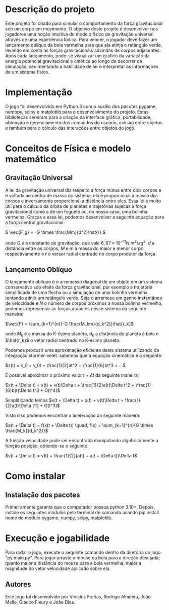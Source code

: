 # Descrição do projeto

Este projeto foi criado para simular o comportamento da força gravitacional sob um corpo em movimento. O objetivo deste projeto é desenvolver nos jogadores uma noção intuitiva do modelo físico de gravitação universal através de uma experiência lúdica. Para vencer, o jogador deve fazer um lançamento oblíquo da bola vermelha para que ela atinja o retângulo verde, levando em conta as forças gravitacionais advindas de corpos adjacentes. Após cada lançamento, pode-se visualizar um gráfico da variação da energia potencial gravitacional e cinética ao longo do decorrer da simulação, sedimentando a habilidade de ler e interpretar as informações de um sistema físico.

# Implementação

O jogo foi desenvolvido em Python 3 com o auxílio dos pacotes pygame, numppy, scipy e matplotlib para o desenvolvimento do projeto. Estas bibliotecas serviram para a criação da interface gráfica, portabilidade, obtenção e gerenciamento dos comandos do usuário, colisão entre objetos e também para o cálculo das interações entre objetos do jogo.

# Conceitos de Física e modelo matemático

## Gravitação Universal

A lei da gravitação universal diz respeito a força mútua entre dois corpos e é voltada ao centro de massa do sistema; ela é proporcional a massa dos corpos e inversamente proporcional a distância entre eles. Essa lei é muito útil para o cálculo da órbita de planetas e trajetórias sujeitas à força gravitacional como a de um foguete ou, no nosso caso, uma bolinha vermelha. Graças a essa lei, podemos desenvolver a seguinte equação para a força central gravitacional: 

$ \vec{F_g} = -G \times \frac{Mm}{d^2}\hat{r} $ 

onde $G$ é a constante de gravitação, que vale $6,67\times10^{-11} N.m^2/kg^2$, $d$ a distância entre os corpos, $M$ e $m$ a massa do maior e menor corpo respectivamente e $\hat{r}$ o versor radial centrado no corpo produtor da força.

## Lançamento Oblíquo

O lançamento oblíquo é o arremesso diagonal de um objeto em um sistema conservativo sob efeito da força gravitacional, por exemplo a trajetória simplificada de uma flecha ou a simulação de uma bolinha vermelha tentando atinjir um retângulo verde. Seja o arremeso um ganho instantâneo de velocidade e $N$ o número de corpos próximos a nossa bolinha vermelha, podemos representar as forças atuantes nesse sistema da seguinte maneira:
 
$\vec{F} = \sum_{k=1}^{n}{-G  \frac{M_km}{d_k^2}}\hat{r_k}$ 
 
onde $M_k$ é a massa do K-ésimo planeta, $d_k$ a distância do planeta à bola e $\hat{r_k}$ o vetor radial centrado no K-ésimo planeta.

Podemos produzir uma aproximação eficiente deste sistema utilizando da integração stormer-velet.
sabemos que a equação cinemática é a seguinte: 

$x(t) = x_0 + v_0t + \frac{1}{2}at^2 + \frac{1}{6}bt^3 + ...$ 

É possível aproximar o próximo valor $t + \Delta t$ da seguinte maneira;

$x(t + \Delta t) = x(t) + v(t)\Delta t + \frac{1}{2}a(t)\Delta t^2 + \frac{1}{6}b(t)\Delta t^3 + O(t^4)$ 

Simplificando temos 
$x(t + \Delta t) = x(t) + v(t)\Delta t + \frac{1}{2}a(t)\Delta t^2 + O(t^3)$ 

Visto isso podemos encontrar a aceleração da seguinte maneira: 

$a(t + \Delta t) = f(x(t + \Delta t)) \quad, f(x) = \sum_{k=1}^{n}{G \times \frac{M_k}{d_k^2}}$ 

A função velocidade pode ser encontrada manipulando algebricamente a função posição, obtendo-se o seguinte: 

$v(t + \Delta t) = v(t) + \frac{1}{2}(a(t) + a(t + \Delta t))\Delta t$

# Como instalar

## Instalação dos pacotes
Primeiramente garanta que o computador possua python 3.10+. Depois, instale os seguintes módulos pelo terminal de comando usando pip install nome do modulo pygame, numpy, scipy, matplotlib.

# Execução e jogabilidade

Para rodar o jogo, execute o seguinte comando dentro da diretória do jogo: "py main.py". Para jogar arraste o mouse da bola para a direção desejada; quanto maior a distância do mouse para a bola vermelha, maior a magnitude do vetor velocidade aplicado sobre ela.

## Autores

Este jogo foi desenvolvido por Vinicius Freitas, Rodrigo Almeida, João Mello, Glauco Fleury e João Dias.
